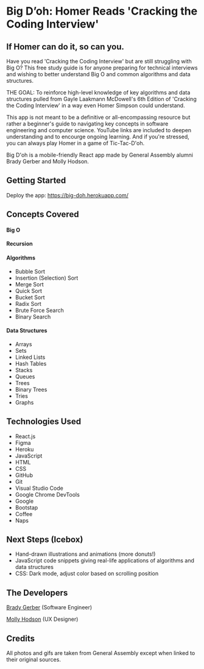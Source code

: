 # Big D’oh: Homer Reads 'Cracking the Coding Interview'
## If Homer can do it, so can you.

Have you read 'Cracking the Coding Interview' but are still struggling with Big O? This free study guide is for anyone preparing for technical interviews and wishing to better understand Big O and common algorithms and data structures.

THE GOAL: To reinforce high-level knowledge of key algorithms and data structures pulled from Gayle Laakmann McDowell's 6th Edition of 'Cracking the Coding Interview' in a way even Homer Simpson could understand.

This app is not meant to be a definitive or all-encompassing resource but rather a beginner's guide to navigating key concepts in software engineering and computer science. YouTube links are included to deepen understanding and to encourge ongoing learning. And if you're stressed, you can always play Homer in a game of Tic-Tac-D'oh.

Big D'oh is a mobile-friendly React app made by General Assembly alumni Brady Gerber and Molly Hodson.

## Getting Started

Deploy the app: https://big-doh.herokuapp.com/

## Concepts Covered

#### Big O

#### Recursion

#### Algorithms
- Bubble Sort
- Insertion (Selection) Sort
- Merge Sort
- Quick Sort
- Bucket Sort
- Radix Sort
- Brute Force Search
- Binary Search

#### Data Structures
- Arrays
- Sets
- Linked Lists
- Hash Tables
- Stacks
- Queues
- Trees
- Binary Trees
- Tries
- Graphs

## Technologies Used

- React.js
- Figma
- Heroku
- JavaScript
- HTML
- CSS
- GitHub
- Git
- Visual Studio Code
- Google Chrome DevTools
- Google
- Bootstap
- Coffee
- Naps

## Next Steps (Icebox)

- Hand-drawn illustrations and animations (more donuts!)
- JavaScript code snippets giving real-life applications of algorithms and data structures
- CSS: Dark mode, adjust color based on scrolling position

## The Developers

[Brady Gerber](https://github.com/bg-write) (Software Engineer)

[Molly Hodson](https://www.mollyhodson.online/) (UX Designer)

## Credits

All photos and gifs are taken from General Assembly except when linked to their original sources.